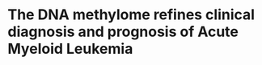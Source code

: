 # The DNA methylome refines clinical diagnosis and prognosis of Acute Myeloid Leukemia 



```{tableofcontents}
```